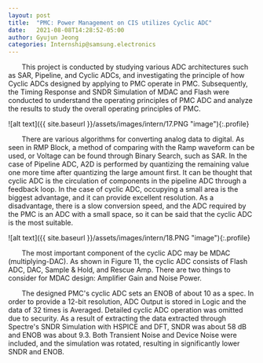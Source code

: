 ```yaml
---
layout: post
title:  "PMC: Power Management on CIS utilizes Cyclic ADC"
date:   2021-08-08T14:28:52-05:00
author: Gyujun Jeong
categories: Internship@samsung.electronics
---
```



&nbsp; &nbsp; &nbsp; &nbsp;This project is conducted by studying various ADC architectures such as SAR, Pipeline, and Cyclic ADCs, and investigating the principle of how Cyclic ADCs designed by applying to PMC operate in PMC. Subsequently, the Timing Response and SNDR Simulation of MDAC and Flash were conducted to understand the operating principles of PMC ADC and analyze the results to study the overall operating principles of PMC.<br>

![alt text]({{ site.baseurl }}/assets/images/intern/17.PNG "image"){:.profile}

&nbsp; &nbsp; &nbsp; &nbsp;There are various algorithms for converting analog data to digital. As seen in RMP Block, a method of comparing with the Ramp waveform can be used, or Voltage can be found through Binary Search, such as SAR. In the case of Pipeline ADC, A2D is performed by quantizing the remaining value one more time after quantizing the large amount first. It can be thought that cyclic ADC is the circulation of components in the pipeline ADC through a feedback loop. In the case of cyclic ADC, occupying a small area is the biggest advantage, and it can provide excellent resolution. As a disadvantage, there is a slow conversion speed, and the ADC required by the PMC is an ADC with a small space, so it can be said that the cyclic ADC is the most suitable.<br>

![alt text]({{ site.baseurl }}/assets/images/intern/18.PNG "image"){:.profile}<br>

&nbsp; &nbsp; &nbsp; &nbsp;The most important component of the cyclic ADC may be MDAC (multiplying-DAC). As shown in Figure 11, the cyclic ADC consists of Flash ADC, DAC, Sample & Hold, and Rescue Amp. There are two things to consider for MDAC design: Amplifier Gain and Noise Power.<br>

&nbsp; &nbsp; &nbsp; &nbsp;The designed PMC's cyclic ADC sets an ENOB of about 10 as a spec. In order to provide a 12-bit resolution, ADC Output is stored in Logic and the data of 32 times is Averaged. Detailed cyclic ADC operation was omitted due to security. As a result of extracting the data extracted through Spectre's SNDR Simulation with HSPICE and DFT, SNDR was about 58 dB and ENOB was about 9.3. Both Transient Noise and Device Noise were included, and the simulation was rotated, resulting in significantly lower SNDR and ENOB.
